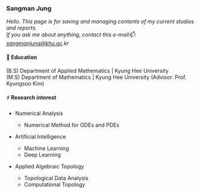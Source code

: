 ### Sangman Jung
  
_Hello. This page is for saving and managing contents of my current studies and reports._  
_If you ask me about anything, contact this e-mail📫: sangmanjung@khu.ac.kr_
  
#### 🌱 Education
(B.S) Department of Applied Mathematics | Kyung Hee University  
(M.S) Department of Mathematics | Kyung Hee University (Advisor: Prof. Kyungsoo Kim)
  
#### ⚡ Research interest
  
+ Numerical Analysis
  - Numerical Method for ODEs and PDEs
  
+ Artificial Intelligence
  - Machine Learning
  - Deep Learning
  
+ Applied Algebraic Topology
  - Topological Data Analysis
  - Computational Topology
<!--
**normal92/normal92** is a ✨ _special_ ✨ repository because its `README.md` (this file) appears on your GitHub profile.

Here are some ideas to get you started:

- 🔭 I’m currently working on ...
- 🌱 I’m currently learning ...
- 👯 I’m looking to collaborate on ...
- 🤔 I’m looking for help with ...
- 💬 Ask me about ...
- 📫 How to reach me: ...
- 😄 Pronouns: ...
- ⚡ Fun fact: ...
-->
